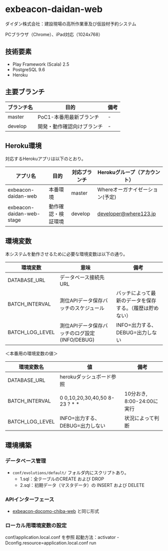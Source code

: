 # exbeacon-daidan-web
ダイダン株式会社：建設現場の高所作業車及び仮設材予約システム

PCブラウザ（Chrome）、iPad対応（1024x768）

技術要素
--------

* Play Framework (Scala) 2.5
* PostgreSQL 9.6
* Heroku

主要ブランチ
------------

| ブランチ名 | 目的 | 備考 |
|------------|------|------|
| master | PoC1-本番用最新ブランチ | - |
| develop | 開発・動作確認向けブランチ | - |

Heroku環境
----------

対応するHerokuアプリは以下のとおり。

| アプリ名 | 目的 | 対応ブランチ | Herokuグループ（アカウント） |
|----------|------|--------------|------|
| exbeacon-daidan-web | 本番環境 | master | Whereオーガナイゼーション(予定) |
| exbeacon-daidan-web-stage | 動作確認・検証環境 | develop | developer@where123.jp |

環境変数
--------

本システムを動作させるために必要な環境変数は以下の通り。

| 環境変数 | 意味 | 備考 |
|----------|------|------|
| DATABASE_URL | データベース接続先URL |  |
| BATCH_INTERVAL | 測位APIデータ保存バッチのスケジュール | バッチによって最新のデータを保存する。（履歴は貯めない） |
| BATCH_LOG_LEVEL | 測位APIデータ保存バッチのログ設定(INFO/DEBUG) | INFO=出力する、DEBUG=出力しない |


＜本番用の環境変数の値＞

| 環境変数名 | 値 | 備考 |
|----------|------|------|
| DATABASE_URL | herokuダッシュボード参照 |  |
| BATCH_INTERVAL | 0 0,10,20,30,40,50 8-23 ? * * | 10分おき, 8:00-24:00に実行|
| BATCH_LOG_LEVEL | INFO=出力する、DEBUG=出力しない | 状況によって判断 |


環境構築
--------

### データベース管理
* `conf/evolutions/default/` フォルダ内にスクリプトあり。
    * 1.sql：全テーブルのCREATE および DROP
    * 2.sql：初期データ（マスタデータ）の INSERT および DELETE

### APIインターフェース
* [exbeacon-docomo-chiba-web](https://github.com/whereinc/exbeacon-docomo-chiba-web) と同じ形式

### ローカル用環境変数の設定
conf/application.local.conf を参照
起動方法：activator -Dconfig.resource=application.local.conf run

